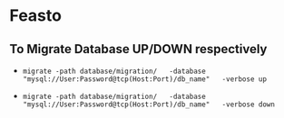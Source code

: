 # Feasto
## To Migrate Database UP/DOWN respectively

- ``` 
  migrate -path database/migration/   -database "mysql://User:Password@tcp(Host:Port)/db_name"   -verbose up 
  ```
- ```
  migrate -path database/migration/   -database "mysql://User:Password@tcp(Host:Port)/db_name"   -verbose down
  ```